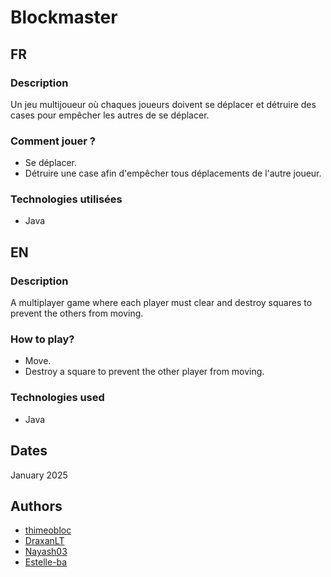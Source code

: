 
# Blockmaster

## FR

### Description
Un jeu multijoueur où chaques joueurs doivent se déplacer et détruire des cases pour empêcher les autres de se déplacer.


### Comment jouer ?
- Se déplacer.
- Détruire une case afin d'empêcher tous déplacements de l'autre joueur.

### Technologies utilisées

- Java

## EN

### Description
A multiplayer game where each player must clear and destroy squares to prevent the others from moving.


### How to play?
- Move.
- Destroy a square to prevent the other player from moving.

### Technologies used

- Java

## Dates
January 2025

## Authors

- [thimeobloc ](https://github.com/thimeobloc)
- [DraxanLT](https://github.com/DraxanLT)
- [Nayash03](https://github.com/Nayash03)
- [Estelle-ba](https://github.com/Estelle-ba)
